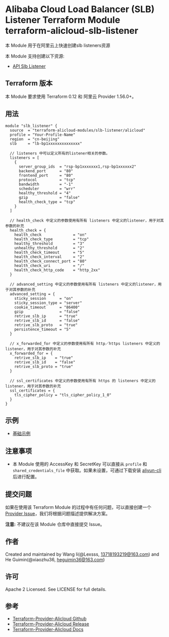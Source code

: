 Alibaba Cloud Load Balancer (SLB) Listener Terraform Module
terraform-alicloud-slb-listener
=====================================================================

本 Module 用于在阿里云上快速创建slb listeners资源 

本 Module 支持创建以下资源:

* [API Slb Listener](https://www.terraform.io/docs/providers/alicloud/r/slb_listener.html)

## Terraform 版本

本 Module 要求使用 Terraform 0.12 和 阿里云 Provider 1.56.0+。

## 用法

```hcl
module "slb_listener" {
  source  = "terraform-alicloud-modules/slb-listener/alicloud"
  profile = "Your-Profile-Name"
  region  = "cn-beijing"
  slb     = "lb-bp1xxxxxxxxxxxxxx"
  
  // listeners 中可以定义所有的listener相关的参数。
  listeners = [
    {
      server_group_ids  = "rsp-bp1xxxxxxx1,rsp-bp1xxxxxx2"
      backend_port      = "80"
      frontend_port     = "80"
      protocol          = "tcp"
      bandwidth         = "-1"
      scheduler         = "wrr"
      healthy_threshold = "4"
      gzip              = "false"
      health_check_type = "tcp"
    }
  ]
  
  // health_check 中定义的参数使用有所有 listeners 中定义的listener，用于对其参数的补充
  health_check = {
    health_check              = "on"
    health_check_type         = "tcp"
    healthy_threshold         = "3"
    unhealthy_threshold       = "2"
    health_check_timeout      = "5"
    health_check_interval     = "2"
    health_check_connect_port = "80"
    health_check_uri          = "/"
    health_check_http_code    = "http_2xx"
  }
  
  // advanced_setting 中定义的参数使用有所有 listeners 中定义的listener，用于对其参数的补充
  advanced_setting = {
    sticky_session      = "on"
    sticky_session_type = "server"
    cookie_timeout      = "86400"
    gzip                = "false"
    retrive_slb_ip      = "true"
    retrive_slb_id      = "false"
    retrive_slb_proto   = "true"
    persistence_timeout = "5"
  }
  
  // x_forwarded_for 中定义的参数使用有所有 http／https listeners 中定义的listener，用于对其参数的补充
  x_forwarded_for = {
    retrive_slb_ip    = "true"
    retrive_slb_id    = "false"
    retrive_slb_proto = "true"
  }
  
  // ssl_certificates 中定义的参数使用有所有 https 的 listeners 中定义的listener，用于对其参数的补充
  ssl_certificates = {
    tls_cipher_policy = "tls_cipher_policy_1_0"
  }
}

```

## 示例

* [基础示例](https://github.com/terraform-alicloud-modules/terraform-alicloud-slb-listener/tree/master/examples/basic-example)

## 注意事项

* 本 Module 使用的 AccessKey 和 SecretKey 可以直接从 `profile` 和 `shared_credentials_file` 中获取。如果未设置，可通过下载安装 [aliyun-cli](https://github.com/aliyun/aliyun-cli#installation) 后进行配置。

提交问题
-------
如果在使用该 Terraform Module 的过程中有任何问题，可以直接创建一个 [Provider Issue](https://github.com/terraform-providers/terraform-provider-alicloud/issues/new)，我们将根据问题描述提供解决方案。

**注意:** 不建议在该 Module 仓库中直接提交 Issue。

作者
-------
Created and maintained by Wang li(@Lexsss, 13718193219@163.com) and He Guimin(@xiaozhu36, heguimin36@163.com)

许可
----
Apache 2 Licensed. See LICENSE for full details.

参考
---------
* [Terraform-Provider-Alicloud Github](https://github.com/terraform-providers/terraform-provider-alicloud)
* [Terraform-Provider-Alicloud Release](https://releases.hashicorp.com/terraform-provider-alicloud/)
* [Terraform-Provider-Alicloud Docs](https://www.terraform.io/docs/providers/alicloud/index.html)
